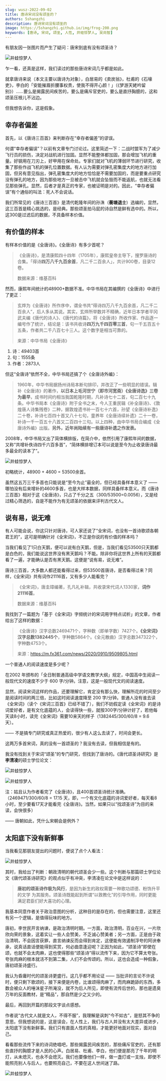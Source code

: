 ```yaml
---
slug: wusz-2022-09-02
title: 唐诗宋词没有颂圣的？
authors: 5shangzhi
description: 唐诗宋词没有颂圣的
image: https://5shangzhi.github.io/img/frog-200.png
keywords: [唐诗, 宋词, 颂圣, 人性, 井蛙惊梦人, 吴尚智]
---
```


有朋友因一张图片而产生了疑问：唐宋到底有没有颂圣诗？

![井蛙惊梦人](images/2022-09-02/1.png)

乍一看，还真是这样，我们读过的那些唐诗宋词几乎都是如此。

就拿唐诗来说（本文主要以唐诗为对象），白居易的《卖炭翁》，杜甫的《石壕吏》，李白的「安能摧眉折腰事权贵，使我不得开心颜！」（《梦游天姥吟留别》）……要么是揭露民间疾苦的，要么是痛斥官吏的，要么是直抒胸臆的，这和颂圣压根儿不沾边。

但我想告诉你，这是假象。

## 幸存者偏差

首先，以《唐诗三百首》来判断存在“幸存者偏差”的谬误。

何谓“幸存者偏误”？以前有文章专门讨论过。这里简述一下：二战时盟军为了减少飞行员的损伤，决定对战机进行加固。显然不能整体都加固，那会增加飞机的重量。好钢用在刀刃上，好甲用在保命处。专家们就对飞机的薄弱环节进行研究，收集了那些作战飞机的弹孔位置数据。有人认为需要对弹孔密集度大的地方进行加固，但另有意见指出，弹孔密集度大的地方恰恰是不需要加固的，而是要重点研究没有弹孔的地方，因为那些地方一旦被击中飞机就会坠毁而不能返航，也就无法看见那些弹孔。显然，后者才是真正的专家，也被证明是对的。因此，“幸存者偏误”有个通俗的叫法：死人不会说话。

我们所常见的《唐诗三百首》是清代乾隆年间的孙洙（**蘅塘退士**）选编的，显然，这三百首是精心挑选的，是经典。那些颂圣拍马屁的诗自然是鲜有选中的。所以，这300是过滤后的数据，不具备样本价值。

## 有价值的样本

有样本价值的是《全唐诗》。《全唐诗》有多少首呢？

> 《全唐诗》，是清康熙四十四年（1705年），康熙皇帝主导下，搜罗唐诗的合集。「得诗**四万八千九百余首**，凡二千二百余人」，共计900卷，目录12卷。
>
> 数据来源：维基百科

然而，康熙年间统计的48900+数据不准。中华书局在其编撰的《全唐诗》中进行了更正：

> 玄烨为《全唐诗》所作序中，谓全书共“得诗四万八千九百余首，凡二千二百余人”，后人多从其说。其实，玄烨所举数并不精确，近年日本学者平冈武夫编《唐代的诗人》、《唐代的诗篇》，将《全唐诗》所收作家、作品逐一编号作了统计，结论是：该书共收诗**四万九千四百零三首**，句一千五百五十五条，作者共二千八百七十三人。这个数字是相当可靠的。
>
> 来源：中华书局《全唐诗》

1. 诗：49403首
2. 句：1555条
3. 作者：2873人

但这“全唐诗”依然不全，中华书局还搞了个《全唐诗外编》：

> 1960年，中华书局据扬州诗局本断句排印，并改正了一些明显的错误。辑补《全唐诗》的著作，**以日本上毛河世宁（即市河宽斋）《全唐诗逸》三卷为最早**，成书时间约相当我国乾隆时期，凡补诗七十二首，句二百七十九条。中华书局本《全唐诗》附于全书之末，今人王重民辑《补全唐诗》、《敦煌唐人诗集残卷》二种，据敦煌遗书补一百七十六首，孙望《全唐诗补逸》二十卷，补诗七百四十首又八十七句，童养年《全唐诗续补遗》二十一卷，补诗一千一百五十八首又二百四十三句。以上四种，由中华书局合编成《全唐诗外编》出版。**另外，近年尚陆续有一些唐诗补遗之作发表。**

2008年，中华书局又出了简体横排版，在简介中，依然引用了康熙年间的数据，又称“共增补佚诗四千六百多首”，“简体横排增订本可以说是至今为止收录唐诗最多最全的读本了”。

![井蛙惊梦人](images/2022-09-02/2.png)

初略统计，48900 + 4600 = 53500余首。

虽然这五万三千多首也只能说是“至今为止”最全的，但已经具备样本意义了 —— 哪怕没有后来增补的4600多首，也是大样本数据，同样具备样本意义。而《唐诗三百首》相对于这《全唐诗》，只占了千分之五（300/53500=0.0056），又是经过精心筛选的，自是不能作为有无颂圣的依据来评判古代文人。

## 说有易，说无难

有人可能会说，你这只针对唐诗，可人家还说了“全宋词，也没有一首诗歌颂各朝君王的”，这可是明确针对《全宋词》，不正是你说的有价值的样本吗？

当我们看见了1只白天鹅，便可以说有白天鹅，但是，当我们看见53500只天鹅都是白色的，我们能说这世界没有黑天鹅吗？不能。除非你将这世界上所有的天鹅都看了一遍，才能确认是否有黑天鹅。这便是“说有易，说无难”。

唐诗三百首，大多数人都还能看得过来，但53500首唐诗，是否看得过来？同样，《全宋词》共有词作21116首，又有多少人能看完？

> 《全宋词》，唐圭璋编著，孔凡礼补辑，共收录宋代词人1330家，**词作21116首**。
>
> 数据来源：维基百科

我找到了一篇题为「基于《全宋词》字频统计的宋词用字特点试析」的文章，作者给出了这样的数据：

> 《全唐诗》汉字总数2469471个，字种数（即单字数）7427个。**《全宋词》汉字总数1382445个**，字种数5864个。《全元散曲》汉字总数347322个，字种数4753个。
>
> 来源：https://m.fx361.com/news/2020/0910/9509805.html

一个普通人的阅读速度是多少呢？

在2002 年颁布的「全日制普通高级中学语文教学大纲」规定，中国高中生阅读一般现代文的速度不少于 600 字/分钟。注意，这是一般现代文的阅读速度。

显然，阅读宋词这样的作品，还要理解它，肯定没有那么快，理解所花的时间至少是阅读时间的两三倍，比如这时阅读速度降至 200 字/分钟。普通人没有谁去读《全宋词》（读个《宋词三百首》已经不错了），我们不妨假定读《全宋词》的是诗词爱好者，是有文化底蕴的人，会读得快一些，就按300字/分钟计好了，若他每天读8小时，读完《全宋词》需要10来天的样子（1382445/300/60/8 = 9.6 天）。

—— 不是搞专门研究或真正热爱的，很少有人这么去读了，时间会更长。

这两万多首宋词，真的没有一首颂圣的？我没有去读，但我相信是有的。

我没有找到关于宋词“颂圣”的专门研究，但找到了唐诗的。《唐代颂圣诗研究》是**李清凌**的硕士学位论文：

![井蛙惊梦人](images/2022-09-02/3.png)

![井蛙惊梦人](images/2022-09-02/4.png)

注：姑且认为作者看完了《全唐诗》，且400首颂圣诗统计准确。（2469471/300/60/8 = 17.15 天，即，一个有文化底蕴的诗词爱好者，每天看8小时，至少要看17天才能看完《全唐诗》。当然，如果只以“找颂圣诗”为目的来读，会快很多）

—— 唐朝如此，凭什么宋朝会是例外？

## 太阳底下没有新鲜事

当我看见那朋友提出的问题时，便说了点个人看法：

![井蛙惊梦人](images/2022-09-02/5.jpeg)

其时，我给出了判断：朝政清明的朝代颂圣会少一些。这个判断与那篇硕士学位论文《唐代颂圣诗研究》的观点似乎有冲突，李清凌在论文中是这样说的：

> **唐初的颂圣诗作极为风行**，是因为新生的政权需要一种歌功颂德、粉饰升平的文学 为其服务。颂圣诗既能起到所谓“以敦教化”的引导作用，同时更能满足君臣们好大喜功的心理。

我基本同意作者关于政治意图的分析，这种目的是存在的，但也需要注意，这里还有另一个逻辑，是值得玩味的地方。

唐初，李世民开言纳谏，是政治清明时期。一方面，政治清明，百业在兴，一片欣欣向荣的景象，这着实让一些人会赞美，不乏诚心赞美者；另一方面，正是由于政治清明，不会因言获罪，直言纳谏反而会得到肯定，这便能有效遏制浮夸的阿谀奉承，说真话直话便能得到奖赏，何必曲意逢迎呢？正因为如此，“颂圣诗”即使在颂，也就不会太肉麻，这也使得那些“颂圣诗”得以流传下来，因为它不算太夸张。夸张肉麻的根本就活不到第二集，人们不会传颂的。所以，这也会造成一种假象，唐初颂圣诗盛行。

我认为昏庸时代的颂圣诗更盛行。这几乎都不用论证 ——  当批评的言论不许说时，便只剩下歌颂的，接下来便是内卷，比谁颂得肉麻了，而肉麻跪舔的东西，多数会被众人的唾沫星子所淹没，就不为后人所见，即使有流传后世的，那也是遗臭万年的反面教材，是“精品”，那自然是少之又少的。

最后，再回到开篇的那段文字谈点感想。

作者说“古代文人就是文人，不得不服”，我理解是讽刺“今不如古”，是怒其不争的意思。但我想说的是，这是误会，在人性上，我们与古人并没有太大差异或进步，太阳底下没有新鲜事。我们只有直面人性的真相，才能更好地面对现实，面对自己。

看看那些流传下来的诗词绝唱吧，那些揭露民间疾苦的，那些痛斥官吏的，还有那些直抒的胸臆才是人民的心声。白居易、杜甫、李白，他们便是那亮了千年的明灯，从未熄灭，也永不会熄灭。我们也要像他们一样，做一盏灯或一支烛，即使不能照亮别人与后人，也要照亮自己，不要在这人世间迷了路。

![井蛙惊梦人](https://5shangzhi.github.io/img/frog.jpeg)
